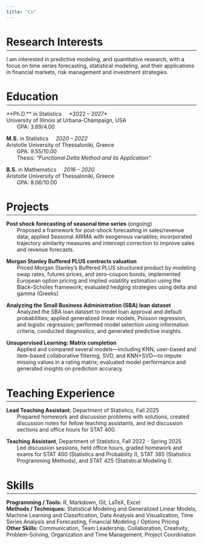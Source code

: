 ```yaml
---
title: "Cv"
---
```


# Research Interests
<hr style="margin-top:-1em; margin-bottom:1em;">
I am interested in predictive modeling, and quantitative research, with a focus on
time series forecasting, statistical modeling, and their applications in financial markets, risk
management and investment strategies.

# Education
<hr style="margin-top:-1em; margin-bottom:1em;">
**Ph.D.** in Statistics &nbsp;&nbsp;&nbsp; *2022 – 2027*<br>
University of Illinois at Urbana-Champaign, USA
<span style="display:block; margin-left:2em; margin-top:0; margin-bottom:0;">
GPA: 3.69/4.00
</span>

**M.S.** in Statistics &nbsp;&nbsp;&nbsp; *2020 – 2022*<br>
Aristotle University of Thessaloniki, Greece
<span style="display:block; margin-left:2em; margin-top:0; margin-bottom:0;">
GPA: 9.55/10.00<br>
Thesis: *“Functional Delta Method and its Application”*
</span>

**B.S.** in Mathematics &nbsp;&nbsp;&nbsp; *2016 – 2020*<br>
Aristotle University of Thessaloniki, Greece
<span style="display:block; margin-left:2em; margin-top:0; margin-bottom:0;">
GPA: 8.06/10.00
</span>

# Projects
<hr style="margin-top:-1em; margin-bottom:1em;">

**Post shock forecasting of seasonal time series** (ongoing)
<span style="display:block; margin-left:2em; margin-top:0; margin-bottom:0;">
Proposed a framework for post-shock forecasting in sales/revenue data; applied Seasonal ARIMA with exogenous variables; incorporated trajectory similarity measures and intercept correction to improve sales and revenue forecasts.
</span>

**Morgan Stanley Buffered PLUS contracts valuation**
<span style="display:block; margin-left:2em; margin-top:0; margin-bottom:0;">
Priced Morgan Stanley’s Buffered PLUS structured product by modeling swap rates, futures prices, and zero-coupon bonds; implemented European option pricing and implied volatility estimation using the Black–Scholes framework; evaluated hedging strategies using delta and gamma (Greeks) 
</span>
  
**Analyzing the Small Business Administration (SBA) loan dataset**
<span style="display:block; margin-left:2em; margin-top:0; margin-bottom:0;">
Analyzed the SBA loan dataset to model loan approval and default probabilities; applied generalized linear models, Poisson regression, and logistic regression; performed model selection using information criteria, conducted diagnostics, and generated predictive insights.</span>
  
**Unsupervised Learning: Matrix completion**
<span style="display:block; margin-left:2em; margin-top:0; margin-bottom:0;">
Applied and compared several models—including KNN, user-based and item-based collaborative filtering, SVD, and KNN+SVD—to impute missing values in a rating matrix; evaluated model performance and generated insights on prediction accuracy.
</span>

# Teaching Experience
<hr style="margin-top:-1em; margin-bottom:1em;">

**Lead Teaching Assistant**, Department of Statistics, Fall 2025
<span style="display:block; margin-left:2em; margin-top:0; margin-bottom:0;">
Prepared homework and discussion problems with solutions, created discussion notes for fellow teaching assistants, and led discussion sections and office hours for STAT 400.
</span>

**Teaching Assistant**, Department of Statistics, Fall 2022 - Spring 2025
<span style="display:block; margin-left:2em; margin-top:0; margin-bottom:0;">
Led discussion sessions, held office hours, graded homework and exams for STAT 400 (Statistics and Probability I), STAT 385 (Statistics Programming Methods), and STAT 425 (Statistical Modeling I).
</span>

# Skills
<hr style="margin-top:-1em; margin-bottom:1em;">

**Programming / Tools:** R, Markdown, Git, LaTeX, Excel<br>
**Methods / Techniques:** Statistical Modeling and Generalized Linear Models, Machine Learning and Classification, Data Analysis and Visualization, Time Series Analysis and Forecasting, Financial Modeling / Options Pricing<br>
**Other Skills:** Communication, Team Leadership, Collaboration, Creativity, Problem-Solving, Organization and Time Management, Project Coordination
